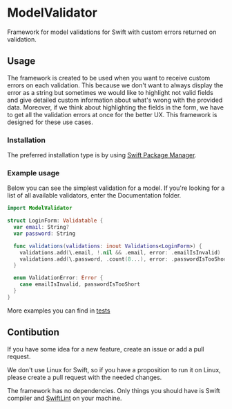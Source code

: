 # ModelValidator

Framework for model validations for Swift with custom errors returned on validation.

## Usage

The framework is created to be used when you want to receive custom errors on each validation. This because we don't want to always display the error as a string but sometimes we would like to highlight not valid fields and give detailed custom information about what's wrong with the provided data. Moreover, if we think about highlighting the fields in the form, we have to get all the validation errors at once for the better UX. This framework is designed for these use cases.

### Installation

The preferred installation type is by using [Swift Package Manager](https://swift.org/package-manager/).

### Example usage

Below you can see the simplest validation for a model. If you're looking for a list of all available validators, enter the Documentation folder.

```swift
import ModelValidator

struct LoginForm: Validatable {
  var email: String?
  var password: String

  func validations(validations: inout Validations<LoginForm>) {
    validations.add(\.email, !.nil && .email, error: .emailIsInvalid)
    validations.add(\.password, .count(8...), error: .passwordIsTooShort)
  }

  enum ValidationError: Error {
    case emailIsInvalid, passwordIsTooShort
  }
}

```

More examples you can find in [tests](Tests/ModelValidatorTests/Tests)

## Contibution

If you have some idea for a new feature, create an issue or add a pull request.

We don't use Linux for Swift, so if you have a proposition to run it on Linux, please create a pull request with the needed changes.

The framework has no dependencies. Only things you should have is Swift compiler and [SwiftLint](https://github.com/realm/SwiftLint) on your machine.
